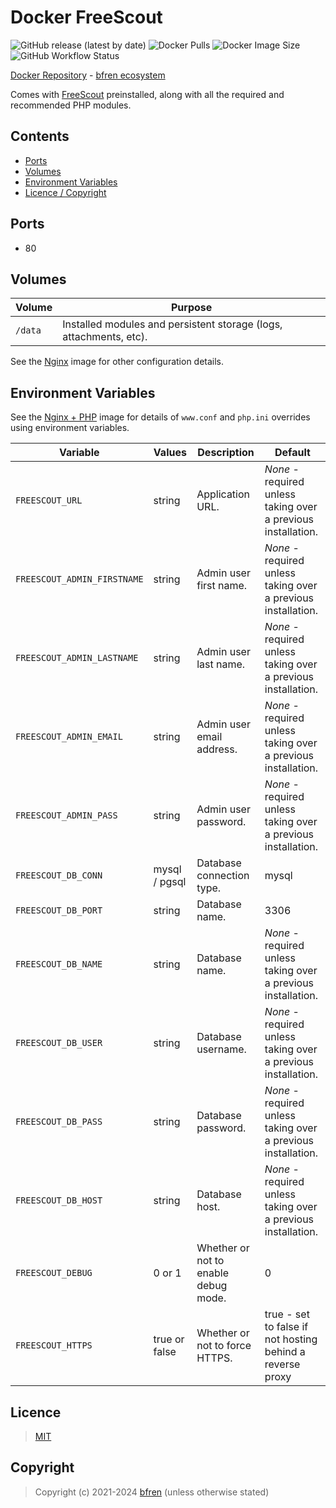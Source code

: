 # Docker FreeScout

![GitHub release (latest by date)](https://img.shields.io/github/v/release/bfren/docker-freescout) ![Docker Pulls](https://img.shields.io/endpoint?url=https%3A%2F%2Fbfren.dev%2Fdocker%2Fpulls%2Ffreescout) ![Docker Image Size](https://img.shields.io/endpoint?url=https%3A%2F%2Fbfren.dev%2Fdocker%2Fsize%2Ffreescout) ![GitHub Workflow Status](https://img.shields.io/github/actions/workflow/status/bfren/docker-freescout/dev.yml?branch=main)

[Docker Repository](https://hub.docker.com/r/bfren/freescout) - [bfren ecosystem](https://github.com/bfren/docker)

Comes with [FreeScout](https://freescout.net/) preinstalled, along with all the required and recommended PHP modules.

## Contents

* [Ports](#ports)
* [Volumes](#volumes)
* [Environment Variables](#environment-variables)
* [Licence / Copyright](#licence)

## Ports

* 80

## Volumes

| Volume   | Purpose                                                            |
| -------- | ------------------------------------------------------------------ |
| `/data`  | Installed modules and persistent storage (logs, attachments, etc). |

See the [Nginx](https://github.com/bfren/docker-nginx) image for other configuration details.

## Environment Variables

See the [Nginx + PHP](https://github.com/bfren/docker-nginx-php) image for details of `www.conf` and `php.ini` overrides using environment variables.

| Variable                    | Values        | Description                          | Default                                                       |
| --------------------------- | ------------- | ------------------------------------ | ------------------------------------------------------------- |
| `FREESCOUT_URL`             | string        | Application URL.                     | *None* - required unless taking over a previous installation. |
| `FREESCOUT_ADMIN_FIRSTNAME` | string        | Admin user first name.               | *None* - required unless taking over a previous installation. |
| `FREESCOUT_ADMIN_LASTNAME`  | string        | Admin user last name.                | *None* - required unless taking over a previous installation. |
| `FREESCOUT_ADMIN_EMAIL`     | string        | Admin user email address.            | *None* - required unless taking over a previous installation. |
| `FREESCOUT_ADMIN_PASS`      | string        | Admin user password.                 | *None* - required unless taking over a previous installation. |
| `FREESCOUT_DB_CONN`         | mysql / pgsql | Database connection type.            | mysql                                                         |
| `FREESCOUT_DB_PORT`         | string        | Database name.                       | 3306                                                          |
| `FREESCOUT_DB_NAME`         | string        | Database name.                       | *None* - required unless taking over a previous installation. |
| `FREESCOUT_DB_USER`         | string        | Database username.                   | *None* - required unless taking over a previous installation. |
| `FREESCOUT_DB_PASS`         | string        | Database password.                   | *None* - required unless taking over a previous installation. |
| `FREESCOUT_DB_HOST`         | string        | Database host.                       | *None* - required unless taking over a previous installation. |
| `FREESCOUT_DEBUG`           | 0 or 1        | Whether or not to enable debug mode. | 0                                                             |
| `FREESCOUT_HTTPS`           | true or false | Whether or not to force HTTPS.       | true - set to false if not hosting behind a reverse proxy     |

## Licence

> [MIT](https://mit.bfren.dev/2021)

## Copyright

> Copyright (c) 2021-2024 [bfren](https://bfren.dev) (unless otherwise stated)
